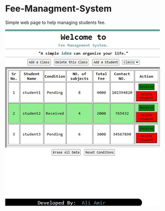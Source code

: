 # Fee-Managment-System
 Simple web page to help managing students fee.

![Fee Managment System screenshot](Fee-Manager.jpg)